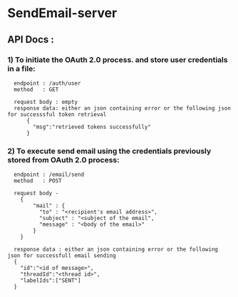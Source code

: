 # **SendEmail-server**

## **API Docs** :

### **1) To initiate the OAuth 2.0 process. and store user credentials in a file:**
```
  endpoint : /auth/user
  method   : GET
  
  request body : empty
  response data: either an json containing error or the following json for successsful token retrieval 
      {
        "msg":"retrieved tokens successfully"
      }
  ``` 

### **2) To execute send email using the credentials previously stored from OAuth 2.0 process:**

```
  endpoint : /email/send
  method   : POST
  
  request body -
    { 
        "mail" : {
          "to" : "<recipient's email address>",
          "subject" : "<subject of the email",
          "message" : "<body of the email>"
        }
    }
  
  response data : either an json containing error or the following json for successfull email sending
  {
    "id":"<id of message>",
    "threadId":"<thread id>",
    "labelIds":["SENT"]
  }
```
